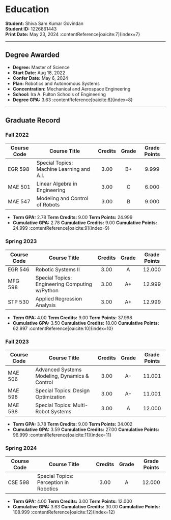 # Education
**Student:** Shiva Sam Kumar Govindan  
**Student ID:** 1226861443  
**Print Date:** May 23, 2024 :contentReference[oaicite:7]{index=7}  

---

## Degree Awarded  
- **Degree:** Master of Science 
- **Start Date:** Aug 18, 2022 
- **Confer Date:** May 6, 2024  
- **Plan:** Robotics and Autonomous Systems  
- **Concentration:** Mechanical and Aerospace Engineering  
- **School:** Ira A. Fulton Schools of Engineering  
- **Degree GPA:** 3.63 :contentReference[oaicite:8]{index=8}  

---

## Graduate Record

### Fall 2022  
| Course Code | Course Title                          | Credits | Grade | Grade Points |
|-------------|---------------------------------------|:-------:|:-----:|:------------:|
| EGR 598     | Special Topics: Machine Learning and A.I. |   3.00 | B+   | 9.999        |
| MAE 501     | Linear Algebra in Engineering         |   3.00 | C    | 6.000        |
| MAE 547     | Modeling and Control of Robots        |   3.00 | B    | 9.000        |

- **Term GPA:** 2.78  **Term Credits:** 9.00  **Term Points:** 24.999  
- **Cumulative GPA:** 2.78  **Cumulative Credits:** 9.00  **Cumulative Points:** 24.999 :contentReference[oaicite:9]{index=9}  

### Spring 2023  
| Course Code | Course Title                              | Credits | Grade | Grade Points |
|-------------|-------------------------------------------|:-------:|:-----:|:------------:|
| EGR 546     | Robotic Systems II                        |   3.00 | A    | 12.000       |
| MFG 598     | Special Topics: Engineering Computing w/Python | 3.00 | A+   | 12.999       |
| STP 530     | Applied Regression Analysis               |   3.00 | A+   | 12.999       |

- **Term GPA:** 4.00  **Term Credits:** 9.00  **Term Points:** 37.998  
- **Cumulative GPA:** 3.50  **Cumulative Credits:** 18.00  **Cumulative Points:** 62.997 :contentReference[oaicite:10]{index=10}  

### Fall 2023  
| Course Code | Course Title                             | Credits | Grade | Grade Points |
|-------------|------------------------------------------|:-------:|:-----:|:------------:|
| MAE 506     | Advanced Systems Modeling, Dynamics & Control | 3.00 | A-  | 11.001       |
| MAE 598     | Special Topics: Design Optimization      |   3.00 | A-  | 11.001       |
| MAE 598     | Special Topics: Multi-Robot Systems      |   3.00 | A    | 12.000       |

- **Term GPA:** 3.78  **Term Credits:** 9.00  **Term Points:** 34.002  
- **Cumulative GPA:** 3.59  **Cumulative Credits:** 27.00  **Cumulative Points:** 96.999 :contentReference[oaicite:11]{index=11}  

### Spring 2024  
| Course Code | Course Title                          | Credits | Grade | Grade Points |
|-------------|---------------------------------------|:-------:|:-----:|:------------:|
| CSE 598     | Special Topics: Perception in Robotics |   3.00 | A    | 12.000       |

- **Term GPA:** 4.00  **Term Credits:** 3.00  **Term Points:** 12.000  
- **Cumulative GPA:** 3.63  **Cumulative Credits:** 30.00  **Cumulative Points:** 108.999 :contentReference[oaicite:12]{index=12}  

